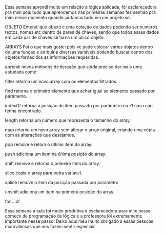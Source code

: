 Essa semana aprendi muito em relação a lógica aplicada, foi esclarecedora pra mim pois tudo que aprendemos nas primeiras semanas fez sentido pra mim nesse momento quando juntamos tudo em um projeto só.

OBJETO
Entendi que objeto é uma coleção de dados podendo ser numeros, textos, nomes,etc dentro de pares de chaves, sendo que todos esses dados em cada par de chaves se torna um único objeto.

ARRAYS
Foi o que mais gostei pois vc pode colocar vários objetos dentro de uma funçao e atribuir a diversas variáveis podendo buscar dentro dos objetos fornecidos as informações requeridas.

aprendi novos métodos de iteração que ainda preciso dar mais uma estudada como:

filter retorna um novo array com os elementos filtrados.

find retorna o primeiro elemento que achar igual ao elemento passado por parâmetro.

indexOf retorna a posição do item passado por parâmetro ou -1 caso não tenha encontrado.

length retorna um número que representa o tamanho do array.

map retorna um novo array sem alterar o array original, criando uma cópia com as alterações que desejamos.

pop remove e retorn o último item do array.

push adiciona um item na última posição do array.

shift remove e retorna o primeiro item do array.

slice copia o array para outra variável.

splice remove o item da posição passada por parâmetro

unshift adiciona um item na primeira posição do array.

for ...of


Essa semana a aula foi muito produtiva e esclarecedora para mim nesse começo de programaçao de lógica e a professora foi extremamente importante nesse passo. Deixo aqui meu muito obrigado a essas pessoas maravilhosas que nos fazem sentir especiais.
